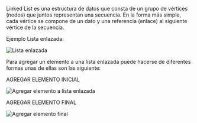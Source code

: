 Linked List es una estructura de datos que consta de un grupo de vértices (nodos) que juntos representan una secuencia. En la forma más simple, cada vértice se compone de un dato y una referencia (enlace) al siguiente vértice de la secuencia.

Ejemplo Lista enlazada:

![Lista enlazada](https://user-images.githubusercontent.com/41756950/113381604-a0cc5a80-933c-11eb-8e5c-444d5e676701.jpg)

Para agregar un elemento a una lista enlazada puede hacerse de diferentes formas unas de ellas son las siguiente:


AGREGAR ELEMENTO INICIAL

![Agregar elemento a lista enlazada](https://user-images.githubusercontent.com/41756950/113380709-2b5f8a80-933a-11eb-80be-5154e72e06dc.GIF)

AGREGAR ELEMENTO FINAL 

![Agregar elemento final ](https://user-images.githubusercontent.com/41756950/113440435-a1e7a100-93a9-11eb-8344-33cdf3d45706.GIF)

